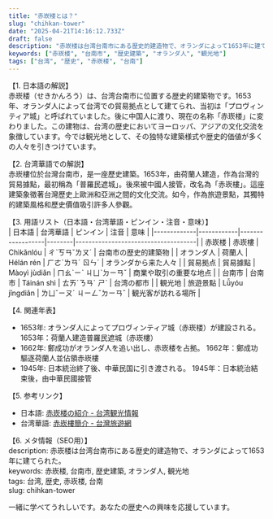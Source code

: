 ```yaml
---
title: "赤崁楼とは？"
slug: "chihkan-tower"
date: "2025-04-21T14:16:12.733Z"
draft: false
description: "赤崁楼は台湾台南市にある歴史的建造物で、オランダによって1653年に建てられた。"
keywords: ["赤崁楼", "台南市", "歴史建築", "オランダ人", "観光地"]
tags: ["台湾", "歴史", "赤崁楼", "台南"]
---
```


【1. 日本語の解説】  
赤崁楼（せきかんろう）は、台湾台南市に位置する歴史的建築物です。1653年、オランダ人によって台湾での貿易拠点として建てられ、当初は「プロヴィンティア城」と呼ばれていました。後に中国人に渡り、現在の名称「赤崁楼」に変わりました。この建物は、台湾の歴史においてヨーロッパ、アジアの文化交流を象徴しています。今では観光地として、その独特な建築様式や歴史的価値が多くの人々を引きつけています。

【2. 台湾華語での解説】  
赤崁樓位於台灣台南市，是一座歷史建築。1653年，由荷蘭人建造，作為台灣的貿易據點，最初稱為「普羅民遮城」。後來被中國人接管，改名為「赤崁樓」。這座建築象徵著台灣歷史上歐洲和亞洲之間的文化交流。如今，作為旅遊景點，其獨特的建築風格和歷史價值吸引許多人參觀。

【3. 用語リスト（日本語・台湾華語・ピンイン・注音・意味）】  
| 日本語      | 台湾華語    | ピンイン          | 注音    | 意味                                |
|-------------|------------|------------------|--------|-------------------------------------|
| 赤崁楼     | 赤崁樓    | Chìkǎnlóu       | ㄔˋㄎㄢˇㄌㄡˊ | 台南市の歴史的建築物                     |
| オランダ人 | 荷蘭人    | Hélán rén        | ㄏㄜˊㄌㄢˊ ㄖㄣˊ | オランダから来た人々                     |
| 貿易拠点     | 貿易據點 | Màoyì jùdiǎn    | ㄇㄠˋㄧˋ ㄐㄩˋㄉㄧㄢˇ | 商業や取引の重要な地点                   |
| 台南市      | 台南市    | Táinán shì       | ㄊㄞˊㄋㄢˊ ㄕˋ   | 台湾の都市                             |
| 観光地      | 旅遊景點  | Lǚyóu jǐngdiǎn  | ㄌㄩˇㄧㄡˊ ㄐㄧㄥˇㄉㄧㄢˇ | 観光客が訪れる場所                       |

【4. 関連年表】  
- 1653年: オランダ人によってプロヴィンティア城（赤崁楼）が建設される。
  1653年：荷蘭人建造普羅民遮城（赤崁樓）    
- 1662年: 鄭成功がオランダ人を追い出し、赤崁楼を占拠。
  1662年：鄭成功驅逐荷蘭人並佔領赤崁樓    
- 1945年: 日本統治終了後、中華民国に引き渡される。
  1945年：日本統治結束後，由中華民國接管    

【5. 参考リンク】  
- 日本語: [赤崁楼の紹介 - 台湾観光情報](https://www.taiwannavi.com/special/5053142)
- 台湾華語: [赤崁樓簡介 - 台灣旅遊網](https://www.taiwantravelmap.tw/places/赤崁樓)

【6. メタ情報（SEO用）】  
description: 赤崁楼は台湾台南市にある歴史的建造物で、オランダによって1653年に建てられた。  
keywords: 赤崁楼, 台南市, 歴史建築, オランダ人, 観光地  
tags: 台湾, 歴史, 赤崁楼, 台南  
slug: chihkan-tower

一緒に学べてうれしいです。あなたの歴史への興味を応援しています。